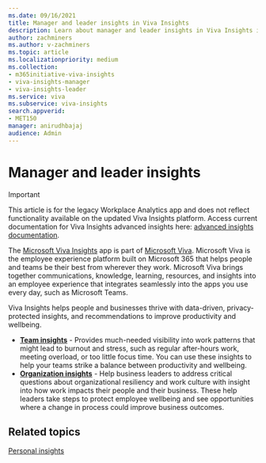 ```yaml
---
ms.date: 09/16/2021
title: Manager and leader insights in Viva Insights
description: Learn about manager and leader insights in Viva Insights in Teams and how to use it 
author: zachminers
ms.author: v-zachminers
ms.topic: article
ms.localizationpriority: medium 
ms.collection: 
- m365initiative-viva-insights
- viva-insights-manager
- viva-insights-leader 
ms.service: viva 
ms.subservice: viva-insights 
search.appverid: 
- MET150 
manager: anirudhbajaj
audience: Admin
---
```


# Manager and leader insights


>[!Important]
>This article is for the legacy Workplace Analytics app and does not reflect functionality available on the updated Viva Insights platform. Access current documentation for Viva Insights advanced insights here: [advanced insights documentation](../advanced/introduction-to-advanced-insights.md).

The [Microsoft Viva Insights](https://insights.office.com/VivaInsights/) app is part of [Microsoft Viva](https://www.microsoft.com/microsoft-viva). Microsoft Viva is the employee experience platform built on Microsoft 365 that helps people and teams be their best from wherever they work. Microsoft Viva brings together communications, knowledge, learning, resources, and insights into an employee experience that integrates seamlessly into the apps you use every day, such as Microsoft Teams.

Viva Insights helps people and businesses thrive with data-driven, privacy-protected insights, and recommendations to improve productivity and wellbeing.

* [**Team insights**](../org-team-insights/team-insights.md) - Provides much-needed visibility into work patterns that might lead to burnout and stress, such as regular after-hours work, meeting overload, or too little focus time. You can use these insights to help your teams strike a balance between productivity and wellbeing.
* [**Organization insights**](../org-team-insights/org-insights.md) - Help business leaders to address critical questions about organizational resiliency and work culture with insight into how work impacts their people and their business. These help leaders take steps to protect employee wellbeing and see opportunities where a change in process could improve business outcomes.

## Related topics

[Personal insights](../personal/introduction.md)

